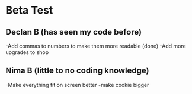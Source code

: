 # Beta Test

## Declan B (has seen my code before)
-Add commas to numbers to make them more readable (done)
-Add more upgrades to shop 

## Nima B (little to no coding knowledge)
-Make everything fit on screen better
-make cookie bigger
